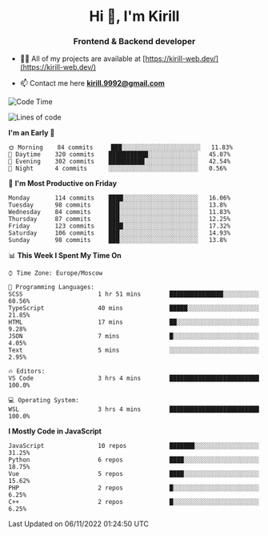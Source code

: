 <h1 align="center">Hi 👋, I'm Kirill</h1>
<h3 align="center">Frontend & Backend developer</h3>

- 👨‍💻 All of my projects are available at [https://kirill-web.dev/](https://kirill-web.dev/)

- 📫 Contact me here **kirill.9992@gmail.com**











<!--START_SECTION:waka-->
![Code Time](http://img.shields.io/badge/Code%20Time-1%2C168%20hrs%2039%20mins-blue)

![Lines of code](https://img.shields.io/badge/From%20Hello%20World%20I%27ve%20Written-527%20Thousand%20lines%20of%20code-blue)

**I'm an Early 🐤** 

```text
🌞 Morning    84 commits     ███░░░░░░░░░░░░░░░░░░░░░░   11.83% 
🌆 Daytime    320 commits    ███████████░░░░░░░░░░░░░░   45.07% 
🌃 Evening    302 commits    ██████████░░░░░░░░░░░░░░░   42.54% 
🌙 Night      4 commits      ░░░░░░░░░░░░░░░░░░░░░░░░░   0.56%

```
📅 **I'm Most Productive on Friday** 

```text
Monday       114 commits    ████░░░░░░░░░░░░░░░░░░░░░   16.06% 
Tuesday      98 commits     ███░░░░░░░░░░░░░░░░░░░░░░   13.8% 
Wednesday    84 commits     ███░░░░░░░░░░░░░░░░░░░░░░   11.83% 
Thursday     87 commits     ███░░░░░░░░░░░░░░░░░░░░░░   12.25% 
Friday       123 commits    ████░░░░░░░░░░░░░░░░░░░░░   17.32% 
Saturday     106 commits    ███░░░░░░░░░░░░░░░░░░░░░░   14.93% 
Sunday       98 commits     ███░░░░░░░░░░░░░░░░░░░░░░   13.8%

```


📊 **This Week I Spent My Time On** 

```text
⌚︎ Time Zone: Europe/Moscow

💬 Programming Languages: 
SCSS                     1 hr 51 mins        ███████████████░░░░░░░░░░   60.56% 
TypeScript               40 mins             █████░░░░░░░░░░░░░░░░░░░░   21.85% 
HTML                     17 mins             ██░░░░░░░░░░░░░░░░░░░░░░░   9.28% 
JSON                     7 mins              █░░░░░░░░░░░░░░░░░░░░░░░░   4.05% 
Text                     5 mins              ░░░░░░░░░░░░░░░░░░░░░░░░░   2.95%

🔥 Editors: 
VS Code                  3 hrs 4 mins        █████████████████████████   100.0%

💻 Operating System: 
WSL                      3 hrs 4 mins        █████████████████████████   100.0%

```

**I Mostly Code in JavaScript** 

```text
JavaScript               10 repos            ███████░░░░░░░░░░░░░░░░░░   31.25% 
Python                   6 repos             ████░░░░░░░░░░░░░░░░░░░░░   18.75% 
Vue                      5 repos             ████░░░░░░░░░░░░░░░░░░░░░   15.62% 
PHP                      2 repos             █░░░░░░░░░░░░░░░░░░░░░░░░   6.25% 
C++                      2 repos             █░░░░░░░░░░░░░░░░░░░░░░░░   6.25%

```



 Last Updated on 06/11/2022 01:24:50 UTC
<!--END_SECTION:waka-->
